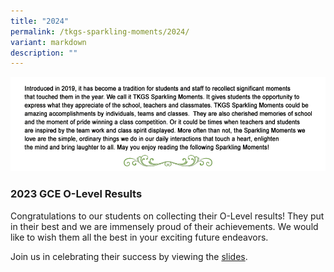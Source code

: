 ```yaml
---
title: "2024"
permalink: /tkgs-sparkling-moments/2024/
variant: markdown
description: ""
---
```

<img src="/images/Sparkling_Moment/sparkling_intro.png">

<h3><strong>2023 GCE O-Level Results</strong></h3>


Congratulations to our students on collecting their O-Level results! They put in their best and we are immensely proud of their achievements. We would like to wish them all the best in your exciting future endeavors. 

Join us in celebrating their success by viewing the <a href="https://drive.google.com/file/d/1bOWJciZKIe3gS9zBeFUmMnv5zY_e3xxt/view?usp=sharing" target="_blank" rel="noopener">slides</a>. 